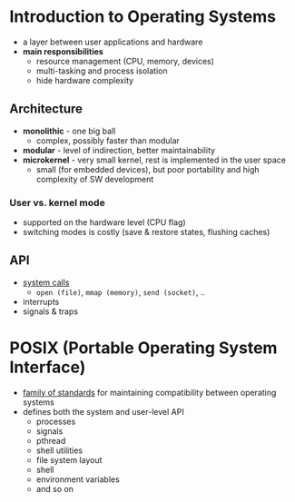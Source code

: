 # Introduction to Operating Systems
- a layer between user applications and hardware
- **main responsibilities**
    - resource management (CPU, memory, devices)
    - multi-tasking and process isolation
    - hide hardware complexity

## Architecture
- **monolithic** - one big ball
    - complex, possibly faster than modular
- **modular** - level of indirection, better maintainability
- **microkernel** - very small kernel, rest is implemented in the user space
    - small (for embedded devices), but poor portability and high complexity of SW development

### User vs. kernel mode
- supported on the hardware level (CPU flag)
- switching modes is costly (save & restore states, flushing caches)

## API
- [system calls](https://man7.org/linux/man-pages/dir_section_2.html)
    - `open (file)`, `mmap (memory)`, `send (socket)`, ..
- interrupts
- signals & traps

# POSIX (Portable Operating System Interface)
- [family of standards](https://pubs.opengroup.org/onlinepubs/9699919799/) for maintaining compatibility between operating systems
- defines both the system and user-level API
    - processes
    - signals
    - pthread
    - shell utilities
    - file system layout
    - shell
    - environment variables
    - and so on
